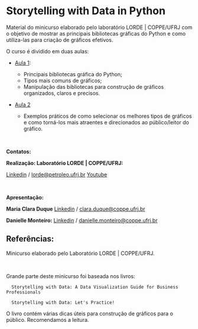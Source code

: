 # Storytelling with Data in Python

Material do minicurso elaborado pelo laboratório LORDE | COPPE/UFRJ com o objetivo de mostrar as principais bibliotecas gráficas do Python e como utiliza-las para criação de gráficos efetivos.

O curso é dividido em duas aulas:
  - [Aula 1](https://www.youtube.com/watch?v=m_HcR_vC9xs&t=59s&ab_channel=LORDE-COPPE%2FUFRJ): 
    - Principais bibliotecas gráfica do Python; 
    - Tipos mais comuns de gráficos; 
    - Manipulação das bibliotecas para construção de gráficos organizados, claros e precisos.

  - [Aula 2](https://www.youtube.com/watch?v=Jtx8ZG2Dxl0&t=21s&ab_channel=LORDE-COPPE%2FUFRJ) 
    - Exemplos práticos de como selecionar os melhores tipos de gráficos e como torná-los mais atraentes e direcionados ao público/leitor do gráfico.


<br>

**Contatos:**

**Realização: Laboratório LORDE | COPPE/UFRJ:**

[Linkedin](https://www.linkedin.com/company/lorde-ufrj) / lorde@petroleo.ufrj.br
[Youtube](https://www.youtube.com/channel/UCjc2gQvYyYG17T7syO66JgA/featured) 


<br>

**Apresentação:** 

**Maria Clara Duque**
[Linkedin](https://www.linkedin.com/in/maria-clara-duque-5a78972b/) / clara.duque@coppe.ufrj.br


**Danielle Monteiro:**
[Linkedin](https://www.linkedin.com/in/daniellemonteiro/) / danielle.monteiro@coppe.ufrj.br


## Referências:

Minicurso elaborado pelo Laboratório LORDE | COPPE/UFRJ.

<br>

Grande parte deste minicurso foi baseada nos livros: 

      Storytelling with Data: A Data Visualization Guide for Business Professionals

      Storytelling with Data: Let's Practice!


O livro contém várias dicas úteis para construção de gráficos para o público. Recomendamos a leitura.




